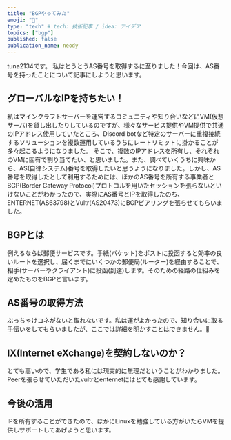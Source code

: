```yaml
---
title: "BGPやってみた"
emoji: "👏"
type: "tech" # tech: 技術記事 / idea: アイデア
topics: ["bgp"]
published: false
publication_name: neody
---
```


tuna2134です。
私はとうとうAS番号を取得するに至りました！今回は、AS番号を持ったことについて記事にしようと思います。

## グローバルなIPを持ちたい！
私はマインクラフトサーバーを運営するコミュニティや知り合いなどにVM(仮想サーバ)を貸し出したりしているのですが、様々なサービス提供やVM提供で共通のIPアドレス使用していたところ、Discord botなど特定のサーバーに重複接続するソリューションを複数運用しているうちにレートリミットに掛かることが多々起こるようになりました。
そこで、複数のIPアドレスを所有し、それぞれのVMに固有で割り当てたい、と思いました。また、調べていくうちに興味から、AS(自律システム)番号を取得したいと思うようになりました。しかし、AS番号を取得したとして利用するためには、ほかのAS番号を所有する事業者とBGP(Border Gateway Protocol)プロトコルを用いたセッションを張らないといけないことがわかったので、実際にAS番号とIPを取得したのち、ENTERNET(AS63798)とVultr(AS20473)にBGPピアリングを張らせてもらいました。

## BGPとは
例えるならば郵便サービスです。手紙(パケット)をポストに投函すると効率の良いルートを選択し、届くまでにいくつかの郵便局(ルーター)を経由することで、相手(サーバーやクライアント)に投函(到達)します。そのための経路の仕組みを定めたものをBGPと言います。

## AS番号の取得方法
ぶっちゃけコネがないと取れないです。私は運がよかったので、知り合いに取る手伝いをしてもらいましたが、ここでは詳細を明かすことはできません。🙏 

## IX(Internet eXchange)を契約しないのか？
とても高いので、学生である私には現実的に無理だということがわかりました。Peerを張らせていただいたvultrとenternetにはとても感謝しています。

## 今後の活用
IPを所有することができたので、ほかにLinuxを勉強している方がいたらVMを提供しサポートしてあげようと思います。